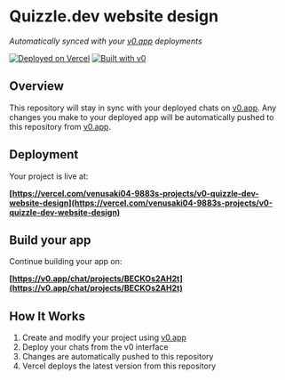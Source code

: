 # Quizzle.dev website design

*Automatically synced with your [v0.app](https://v0.app) deployments*

[![Deployed on Vercel](https://img.shields.io/badge/Deployed%20on-Vercel-black?style=for-the-badge&logo=vercel)](https://vercel.com/venusaki04-9883s-projects/v0-quizzle-dev-website-design)
[![Built with v0](https://img.shields.io/badge/Built%20with-v0.app-black?style=for-the-badge)](https://v0.app/chat/projects/BECKOs2AH2t)

## Overview

This repository will stay in sync with your deployed chats on [v0.app](https://v0.app).
Any changes you make to your deployed app will be automatically pushed to this repository from [v0.app](https://v0.app).

## Deployment

Your project is live at:

**[https://vercel.com/venusaki04-9883s-projects/v0-quizzle-dev-website-design](https://vercel.com/venusaki04-9883s-projects/v0-quizzle-dev-website-design)**

## Build your app

Continue building your app on:

**[https://v0.app/chat/projects/BECKOs2AH2t](https://v0.app/chat/projects/BECKOs2AH2t)**

## How It Works

1. Create and modify your project using [v0.app](https://v0.app)
2. Deploy your chats from the v0 interface
3. Changes are automatically pushed to this repository
4. Vercel deploys the latest version from this repository